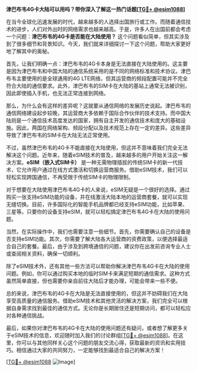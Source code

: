 **津巴布韦4G卡大陆可以用吗？带你深入了解这一热门话题[[TG💪+ @esim1088](https://t.me/s/esim1088)]**

在当今全球化迅速发展的时代，越来越多的人选择出国旅行或工作。而随着通信技术的进步，人们对外出时的网络需求也越来越高。于是，许多人在出国前都会考虑一个问题：**津巴布韦的4G卡是否能在大陆使用？** 这个问题看似简单，但其实涉及到了很多细节和背景知识。今天，我们就来详细探讨一下这个问题，帮助大家更好地了解其中的奥秘。

首先，让我们明确一点：津巴布韦的4G卡本身是无法直接在大陆使用的。这主要是因为津巴布韦和中国大陆的通信系统采用的是不同的网络标准和技术协议。津巴布韦主要使用的是全球通用的4G LTE网络，但其运营商的频段配置可能并不完全符合大陆的通信要求。此外，津巴布韦的SIM卡在大陆的基站上通常无法被识别，因此即使插入手机，也无法正常连接到网络。

那么，为什么会有这样的差异呢？这就要从通信网络的发展历史说起。津巴布韦的通信网络建设起步较晚，其运营商大多依赖于国际合作伙伴的技术支持。而中国大陆则是一个通信技术高度发达的国家，拥有自主开发的通信技术和庞大的基础设施。因此，两国在网络架构、频段分配以及技术规范上存在一定的差异。这些差异导致了津巴布韦的SIM卡在大陆无法正常使用。

不过，虽然津巴布韦的4G卡不能直接在大陆使用，但这并不意味着我们完全无法解决这个问题。近年来，随着eSIM技术的普及，越来越多的用户开始关注这一解决方案。**eSIM（嵌入式SIM卡）** 是一种无需物理插拔的传统SIM卡的新一代技术，它允许用户通过在线方式激活和切换运营商服务。借助eSIM技术，我们可以轻松实现跨国通信，不再受限于传统SIM卡的物理限制。

对于想要在大陆使用津巴布韦4G卡的人来说，eSIM无疑是一个很好的选择。通过购买一张支持eSIM功能的设备，并在线激活大陆本地的运营商套餐，就可以实现无缝切换。目前，许多国际化的智能手机品牌都已经支持eSIM功能，比如苹果、三星等。只要你的设备支持eSIM，就可以轻松搞定津巴布韦4G卡在大陆的使用问题。

当然，在实际操作中，我们也需要注意一些细节。首先，你需要确认自己的设备是否支持eSIM功能。其次，你需要了解大陆各大运营商的资费政策，以便选择最适合自己的套餐。最后，由于涉及到跨境通信的问题，建议你在出发前咨询专业人士或查阅相关资料，确保一切顺利。

除了eSIM技术外，还有其他一些方法可以帮助你解决津巴布韦4G卡在大陆的使用问题。例如，你可以通过购买本地的临时SIM卡来满足短期的通信需求。这种方式虽然简单直接，但也需要你亲自前往大陆后才能办理，可能会带来一些不便。

总的来说，津巴布韦的4G卡在大陆是无法直接使用的，但这并不妨碍我们在大陆享受高质量的通信服务。借助eSIM技术和其他灵活的解决方案，我们完全可以根据自身需求找到最佳的通信方式。无论你是长期居住还是短期访问，都可以轻松应对各种通信挑战。

最后，如果你对津巴布韦的4G卡在大陆的使用问题还有疑问，或者想了解更多关于eSIM技术的信息，欢迎随时加入我们的讨论群组[[TG💪+ @esim1088](https://t.me/s/esim1088)]。在这里，你可以与其他同样关心这个问题的朋友交流心得，获取最新的资讯和实用技巧。相信通过大家的共同努力，一定能够找到最适合自己的解决方案！

[[TG💪+ @esim1088](https://t.me/s/esim1088) ![Image](https://i.postimg.cc/4NQfJmqS/Snipaste-2025-05-13-00-14-12.png)]